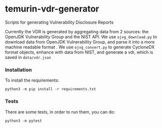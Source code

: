 # temurin-vdr-generator
Scripts for generating Vulnerability Disclosure Reports


Currently the VDR is generated by aggregating data from 2 sources: the OpenJDK Vulnerability Group and the NIST API.
We use `ojvg_download.py` to download data from OpenJDK Vulnerability Group, and parse it into a more machine readable format .
We use `ojvg_convert.py` to generate CycloneDX format objects, enhance with data from NIST, and generate a vdr, which is saved in `data/vdr.json`

### Installation
To install the requirements:

`python3 -m pip install -r requirements.txt`

### Tests
There are some tests, in order to run them, you can do: 

`python3 -m pytest`

